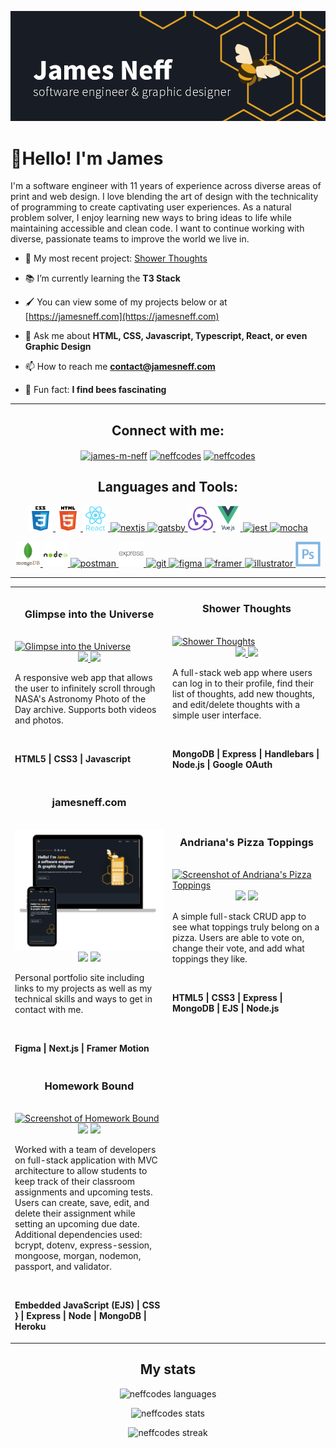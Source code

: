 ![James Neff](./images/profile.png)

# 👋Hello! I'm James

I'm a software engineer with 11 years of experience across diverse areas of print and web design. I love blending the art of design with the technicality of programming to create captivating user experiences. As a natural problem solver, I enjoy learning new ways to bring ideas to life while maintaining accessible and clean code. I want to continue working with diverse, passionate teams to improve the world we live in.

- 🔭 My most recent project: [Shower Thoughts](https://github.com/NeffCodes/shower_thoughts)

- 📚 I’m currently learning the **T3 Stack**

- 🖌️ You can view some of my projects below or at [https://jamesneff.com](https://jamesneff.com)

- 💬 Ask me about **HTML, CSS, Javascript, Typescript, React, or even Graphic Design**

- 📫 How to reach me **contact@jamesneff.com**

- 🐝 Fun fact: **I find bees fascinating**

---

<h2 align="center">Connect with me:</h2>

<p align="center">
<a href="https://linkedin.com/in/james-m-neff" target="blank"><img align="center" src="https://raw.githubusercontent.com/rahuldkjain/github-profile-readme-generator/master/src/images/icons/Social/linked-in-alt.svg" alt="james-m-neff" height="30" width="40" /></a>
<a href="https://twitter.com/neffcodes" target="blank"><img align="center" src="https://raw.githubusercontent.com/rahuldkjain/github-profile-readme-generator/master/src/images/icons/Social/twitter.svg" alt="neffcodes" height="30" width="40" /></a>
<a href="https://codepen.io/neffcodes" target="blank"><img align="center" src="https://raw.githubusercontent.com/rahuldkjain/github-profile-readme-generator/master/src/images/icons/Social/codepen.svg" alt="neffcodes" height="30" width="40" /></a>
</p>

<h2 align="center">Languages and Tools:</h2>

<p align="center"> 
  <a href="https://www.w3schools.com/css/" target="_blank" rel="noreferrer"> <img src="https://raw.githubusercontent.com/devicons/devicon/master/icons/css3/css3-original-wordmark.svg" alt="css3" width="40" height="40"/> </a> 
  <a href="https://www.w3.org/html/" target="_blank" rel="noreferrer"> <img src="https://raw.githubusercontent.com/devicons/devicon/master/icons/html5/html5-original-wordmark.svg" alt="html5" width="40" height="40"/> </a> 
  <a href="https://reactjs.org/" target="_blank" rel="noreferrer"> <img src="https://raw.githubusercontent.com/devicons/devicon/master/icons/react/react-original-wordmark.svg" alt="react" width="40" height="40"/> </a> 
  <a href="https://nextjs.org/" target="_blank" rel="noreferrer"> <img src="https://cdn.worldvectorlogo.com/logos/nextjs-2.svg" alt="nextjs" width="40" height="40"/> </a> 
  <a href="https://www.gatsbyjs.com/" target="_blank" rel="noreferrer"> <img src="https://www.vectorlogo.zone/logos/gatsbyjs/gatsbyjs-icon.svg" alt="gatsby" width="40" height="40"/> </a> 
  <a href="https://redux.js.org" target="_blank" rel="noreferrer"> <img src="https://raw.githubusercontent.com/devicons/devicon/master/icons/redux/redux-original.svg" alt="redux" width="40" height="40"/> </a> 
  <a href="https://vuejs.org/" target="_blank" rel="noreferrer"> <img src="https://raw.githubusercontent.com/devicons/devicon/master/icons/vuejs/vuejs-original-wordmark.svg" alt="vuejs" width="40" height="40"/> </a>
  <a href="https://jestjs.io" target="_blank" rel="noreferrer"> <img src="https://www.vectorlogo.zone/logos/jestjsio/jestjsio-icon.svg" alt="jest" width="40" height="40"/> </a>
  <a href="https://mochajs.org" target="_blank" rel="noreferrer"> <img src="https://www.vectorlogo.zone/logos/mochajs/mochajs-icon.svg" alt="mocha" width="40" height="40"/> </a> 
</p>
<p align="center">
  <a href="https://www.mongodb.com/" target="_blank" rel="noreferrer"> <img src="https://raw.githubusercontent.com/devicons/devicon/master/icons/mongodb/mongodb-original-wordmark.svg" alt="mongodb" width="40" height="40"/> </a> 
  <a href="https://nodejs.org" target="_blank" rel="noreferrer"> <img src="https://raw.githubusercontent.com/devicons/devicon/master/icons/nodejs/nodejs-original-wordmark.svg" alt="nodejs" width="40" height="40"/> </a>
  <a href="https://postman.com" target="_blank" rel="noreferrer"> <img src="https://www.vectorlogo.zone/logos/getpostman/getpostman-icon.svg" alt="postman" width="40" height="40"/> </a>
  <a href="https://expressjs.com" target="_blank" rel="noreferrer"> <img src="https://raw.githubusercontent.com/devicons/devicon/master/icons/express/express-original-wordmark.svg" alt="express" width="40" height="40"/> </a>
  <a href="https://git-scm.com/" target="_blank" rel="noreferrer"> <img src="https://www.vectorlogo.zone/logos/git-scm/git-scm-icon.svg" alt="git" width="40" height="40"/> </a>
  <a href="https://www.figma.com/" target="_blank" rel="noreferrer"> <img src="https://www.vectorlogo.zone/logos/figma/figma-icon.svg" alt="figma" width="40" height="40"/> </a>
  <a href="https://www.framer.com/" target="_blank" rel="noreferrer"> <img src="https://www.vectorlogo.zone/logos/framer/framer-icon.svg" alt="framer" width="40" height="40"/> </a>
  <a href="https://www.adobe.com/in/products/illustrator.html" target="_blank" rel="noreferrer"> <img src="https://www.vectorlogo.zone/logos/adobe_illustrator/adobe_illustrator-icon.svg" alt="illustrator" width="40" height="40"/> </a>
  <a href="https://www.photoshop.com/en" target="_blank" rel="noreferrer"> <img src="https://raw.githubusercontent.com/devicons/devicon/master/icons/photoshop/photoshop-line.svg" alt="photoshop" width="40" height="40"/> </a>  
</p>

---
<table width="100%">
  <tbody>    
    <tr width="100%">
      <td width="50%" v-align="top">
        <h3 align="center">Glimpse into the Universe</h3>
        <br />
        <a href="https://glimpse-universe.netlify.app/" target="_blank">
          <img src="./images/glimpse.gif" alt="Glimpse into the Universe" >
        </a>
        <section align="center">
          <a href="https://github.com/NeffCodes/universe" target="_blank">
            <img src="https://img.shields.io/badge/CODE-202731?style=for-the-badge&amp;logo=github" style="max-width: 100%;">
          </a>
          <a href="https://glimpse-universe.netlify.app/" target="_blank">
            <img src="https://img.shields.io/badge/LIVE SITE-e69522?style=for-the-badge" style="max-width: 100%;">
          </a>
        </section>
        <p>A responsive web app that allows the user to infinitely scroll through NASA's Astronomy Photo of the Day archive. Supports both videos and photos.</p>
        <br />
        <p><strong>HTML5 | CSS3 | Javascript</strong></p>
      </td>
      <td width="50%" v-align="top">
        <h3 align="center">Shower Thoughts</h3>
        <br />
        <a href="http://thoughts-collection.herokuapp.com/" target="_blank">
          <img src="./images/shower.gif" alt="Shower Thoughts">
        </a>
        <section align="center">
          <a href="https://github.com/NeffCodes/shower_thoughts" target="_blank">
            <img src="https://img.shields.io/badge/CODE-202731?style=for-the-badge&amp;logo=github" style="max-width: 100%;">
          </a>
          <a href="http://thoughts-collection.herokuapp.com/" target="_blank">
            <img src="https://img.shields.io/badge/LIVE SITE-e69522?style=for-the-badge" style="max-width: 100%;">
          </a>
        </section>
        <p>A full-stack web app where users can log in to their profile, find their list of thoughts, add new thoughts, and edit/delete thoughts with a simple user interface.</p>
        <br />
        <p><strong>MongoDB | Express | Handlebars | Node.js | Google OAuth</strong></p>
      </td>  
    </tr>
    <tr width="100%">
      <td width="50%" v-align="top">
        <h3 align="center">jamesneff.com</h3>
        <br />
        <a href="https://jamesneff.com" target="_blank">
          <img src="https://github.com/NeffCodes/Portfolio-v2.0/blob/main/public/assets/readme.png?raw=true" alt="jamesneff.com">
        </a>
        <section align="center">
          <a href="https://github.com/NeffCodes/Portfolio-v2.0" target="_blank"><img src="https://img.shields.io/badge/CODE-202731?style=for-the-badge&amp;logo=github" style="max-width: 100%;"></a>
          <a href="https://jamesneff.com" target="_blank"><img src="https://img.shields.io/badge/LIVE SITE-e69522?style=for-the-badge" style="max-width: 100%;"></a>
        </section>
        <p>Personal portfolio site including links to my projects as well as my technical skills and ways to get in contact with me.</p>
        <br />
        <p><strong>Figma | Next.js | Framer Motion</strong></p>
      </td>
      <td width="50%" v-align="top">
        <h3 align="center">Andriana's Pizza Toppings</h3>
        <br />
        <a href="https://ultimate-pizza-toppings.herokuapp.com/" target="_blank">
          <img src="https://github.com/NeffCodes/pizza-crud/raw/main/public/images/readme.png" alt="Screenshot of Andriana's Pizza Toppings">
        </a>
        <section align="center">
          <a href="https://github.com/NeffCodes/pizza-crud" target="_blank"><img src="https://img.shields.io/badge/CODE-202731?style=for-the-badge&amp;logo=github" style="max-width: 100%;"></a>
          <a href="https://ultimate-pizza-toppings.herokuapp.com/" target="_blank"><img src="https://img.shields.io/badge/LIVE SITE-e69522?style=for-the-badge" style="max-width: 100%;"></a>
        </section>
        <p>A simple full-stack CRUD app to see what toppings truly belong on a pizza. Users are able to vote on, change their vote, and add what toppings they like.</p>
        <br />
        <p><strong>HTML5 | CSS3 | Express | MongoDB | EJS | Node.js</strong></p>
      </td>
      </tr>
        <tr width="100%">
      <td width="50%" v-align="top">
        <h3 align="center">Homework Bound</h3>
        <br />
        <a href="https://homeworkbound.up.railway.app" target="_blank">
          <img src="https://github.com/NeffCodes/neffcodes/assets/72764232/3de73733-f131-47c9-a99a-615bf7fb15ab" alt="Screenshot of Homework Bound"/>
        </a>
        <section align="center">
          <a href="[https://github.com/NeffCodes/Portfolio-v2.0](https://github.com/jaclynbrothers/homework-bound)" target="_blank"><img src="https://img.shields.io/badge/CODE-202731?style=for-the-badge&amp;logo=github" style="max-width: 100%;"></a>
          <a href="[https://homeworkbound.up.railway.app](https://homeworkbound.up.railway.app/)" target="_blank"><img src="https://img.shields.io/badge/LIVE SITE-e69522?style=for-the-badge" style="max-width: 100%;"></a>
        </section>
        <p>Worked with a team of developers on full-stack application with MVC architecture to allow students to keep track of their classroom assignments and upcoming tests. Users can create, save, edit, and delete their assignment while setting an upcoming due date. Additional dependencies used: bcrypt, dotenv, express-session, mongoose, morgan, nodemon, passport, and validator.</p>
        <br />
        <p><strong>Embedded JavaScript (EJS) | CSS } | Express | Node | MongoDB | Heroku</strong></p>
      </td>
      </tr>
  </tbody>
</table>




<h2 align="center">My stats</h2>
<div align="center">

![neffcodes languages](https://github-readme-stats.vercel.app/api/top-langs/?username=neffcodes&theme=vision-friendly-dark&hide_border=true&layout=compact&bg_color=0d1117&hide=ruby,shell)

![neffcodes stats](https://github-readme-stats.vercel.app/api?username=neffcodes&theme=vision-friendly-dark&hide_border=true&bg_color=0d1117&count_private=true&show_icons=true&icon_color=fff&hide_rank=true)

![neffcodes streak](https://github-readme-streak-stats.herokuapp.com?user=neffcodes&theme=vision-friendly-dark&hide_border=true&background=0d1117&currStreakNum=fff&currStreakLabel=ffb000)
</div>
